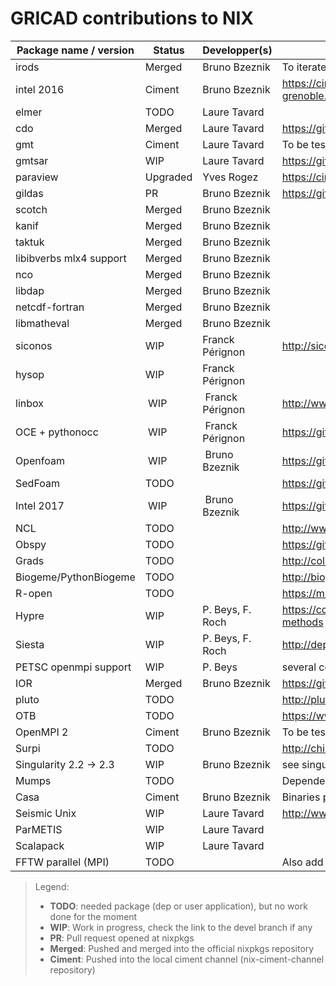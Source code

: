 # GRICAD contributions to NIX

| Package name / version | Status          | Developper(s)           | Informations / Links                                                                                     |
|------------------------|-----------------|-------------------------|----------------------------------------------------------------------------------------------------------|
| irods                  | Merged   | Bruno Bzeznik           | To iterate: https://github.com/NixOS/nixpkgs/pull/19898                                                  |
| intel 2016             | Ciment   | Bruno Bzeznik           | https://ciment.ujf-grenoble.fr/wiki/index.php/NIX_packaging_WIP#Compilateurs_et_libs_Intel_2016          |
| elmer                  | TODO      | Laure Tavard            |                                                                                                          |
| cdo                    | Merged   | Laure Tavard            | https://github.com/NixOS/nixpkgs/tree/master/pkgs/development/libraries/cdo                                                                                                         |
| gmt                    | Ciment   | Laure Tavard            | 	To be tested: nix-env -i -A ciment-channel.ciment.gmt   |
| gmtsar                 | WIP      | Laure Tavard            |    https://github.com/ltavard/nix-ciment-channel/tree/gmtsar/ciment/gmtsar                                                                                                      |
| paraview               | Upgraded | Yves Rogez              | https://ciment.ujf-grenoble.fr/wiki/index.php/NIX_packaging_WIP#Paraview                                 |
| gildas                 | PR      | Bruno Bzeznik           |  https://github.com/NixOS/nixpkgs/pull/27138               |
| scotch                 | Merged   | Bruno Bzeznik           | |
| kanif                  | Merged   | Bruno Bzeznik           | |
| taktuk                 | Merged   | Bruno Bzeznik           | |
| libibverbs mlx4 support| Merged   | Bruno Bzeznik           | |
| nco                    | Merged   | Bruno Bzeznik           | |
| libdap                 | Merged   | Bruno Bzeznik           | |
| netcdf-fortran         | Merged   | Bruno Bzeznik           | |
| libmatheval            | Merged   | Bruno Bzeznik           | |
| siconos                | WIP      | Franck Pérignon         | http://siconos.gforge.inria.fr/
| hysop                  | WIP      | Franck Pérignon         | |
| linbox                 | WIP      | Franck Pérignon         |  http://www.linalg.org
| OCE + pythonocc        | WIP      | Franck Pérignon         |  https://github.com/tpaviot/oce, http://www.pythonocc.org
| Openfoam               | WIP      | Bruno Bzeznik           |  https://github.com/Gricad/nix-ciment-channel/tree/openfoam |
| SedFoam                | TODO     |                         | https://github.com/SedFoam/sedfoam |
| Intel 2017             | WIP      | Bruno Bzeznik           |  https://github.com/Gricad/nix-ciment-channel/tree/intel |
| NCL                    | TODO     |                         |  http://www.ncl.ucar.edu/current_release.shtml (opendap) |
| Obspy                  | TODO     |                         | https://github.com/obspy/obspy/wiki |
| Grads                  | TODO     |                         | http://cola.gmu.edu/grads/ |
| Biogeme/PythonBiogeme  | TODO     |                         | http://biogeme.epfl.ch/install.html |
| R-open                 | TODO     |                         | https://mran.revolutionanalytics.com/rro/ |
| Hypre                  | WIP      | P. Beys, F. Roch        | https://computation.llnl.gov/projects/hypre-scalable-linear-solvers-multigrid-methods|
| Siesta                 | WIP      | P. Beys, F. Roch        | http://departments.icmab.es/leem/siesta/ |
| PETSC openmpi support  | WIP      | P. Beys                 | several compil options, cf Froggy|
| IOR                    | Merged   | Bruno Bzeznik           | https://github.com/NixOS/nixpkgs/tree/master/pkgs/tools/system/ior |
| pluto                  | TODO     |                         | http://plutocode.ph.unito.it/Download.html |
| OTB                    | TODO     |                         | https://www.orfeo-toolbox.org/download/ |
| OpenMPI 2              | Ciment   | Bruno Bzeznik           | To be tested: nix-env -i -A ciment-channel.ciment.openmpi2 |
| Surpi                  | TODO     |                         | http://chiulab.ucsf.edu/surpi/ |
| Singularity 2.2 -> 2.3 | WIP      | Bruno Bzeznik           | see singularity branch |
| Mumps                  | TODO     |                         | Dependency for PETSC usage on Froggy (N. Schaeffer)|
| Casa                   | Ciment   | Bruno Bzeznik           | Binaries packaging https://casa.nrao.edu/casa_obtaining.shtml |
| Seismic Unix           | WIP      | Laure Tavard            | http://www.cwp.mines.edu/cwpcodes/ | 
| ParMETIS               | WIP      | Laure Tavard            |  |
| Scalapack              | WIP      | Laure Tavard            |  | 
| FFTW parallel (MPI)    | TODO     |        |  Also add a version for AVX | 



> Legend:
>
> * **TODO**: needed package (dep or user application), but no work done for the moment
> * **WIP**: Work in progress, check the link to the devel branch if any
> * **PR**: Pull request opened at nixpkgs
> * **Merged**: Pushed and merged into the official nixpkgs repository
> * **Ciment**: Pushed into the local ciment channel (nix-ciment-channel repository)
